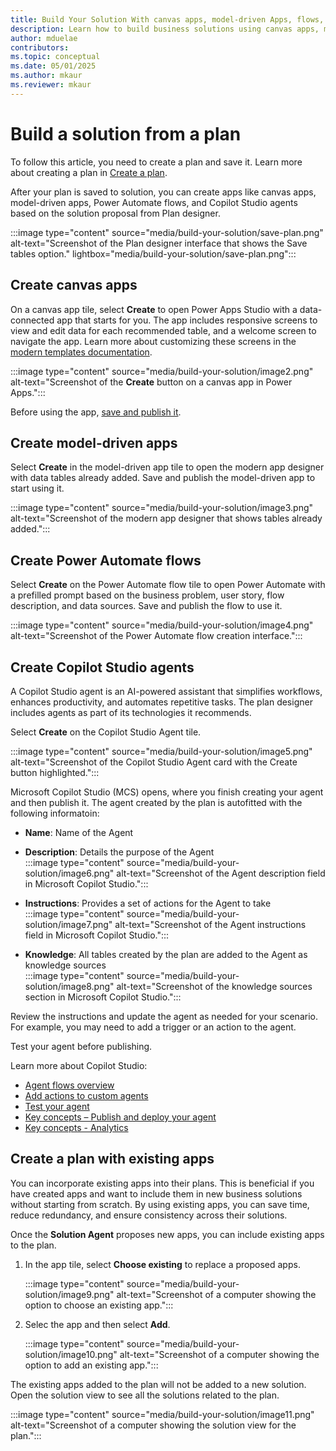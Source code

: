 ```yaml
---  
title: Build Your Solution With canvas apps, model-driven Apps, flows, and agents  
description: Learn how to build business solutions using canvas apps, model-driven apps, Power Automate flows, and Copilot Studio agents. Incorporate existing apps into your plans for efficiency and consistency.  
author: mduelae  
contributors:  
ms.topic: conceptual  
ms.date: 05/01/2025  
ms.author: mkaur  
ms.reviewer: mkaur  
---  
```


# Build a solution from a plan

To follow this article, you need to create a plan and save it. Learn more about creating a plan in [Create a plan](create-plan.md).

After your plan is saved to solution, you can create apps like canvas apps, model-driven apps, Power Automate flows, and Copilot Studio agents based on the solution proposal from Plan designer.

:::image type="content" source="media/build-your-solution/save-plan.png" alt-text="Screenshot of the Plan designer interface that shows the Save tables option." lightbox="media/build-your-solution/save-plan.png":::

## Create canvas apps

On a canvas app tile, select **Create** to open Power Apps Studio with a data-connected app that starts for you. The app includes responsive screens to view and edit data for each recommended table, and a welcome screen to navigate the app. Learn more about customizing these screens in the [modern templates documentation](/power-apps/maker/canvas-apps/add-screen-context-variables#welcome-screen).


:::image type="content" source="media/build-your-solution/image2.png" alt-text="Screenshot of the **Create** button on a canvas app in Power Apps.":::


Before using the app, [save and publish it](../canvas-apps/save-publish-app.md).

## Create model-driven apps

Select **Create** in the model-driven app tile to open the modern app designer with data tables already added. Save and publish the model-driven app to start using it.

:::image type="content" source="media/build-your-solution/image3.png" alt-text="Screenshot of the modern app designer that shows tables already added.":::

## Create Power Automate flows

Select **Create** on the Power Automate flow tile to open Power Automate with a prefilled prompt based on the business problem, user story, flow description, and data sources. Save and publish the flow to use it.

:::image type="content" source="media/build-your-solution/image4.png" alt-text="Screenshot of the Power Automate flow creation interface.":::

## Create Copilot Studio agents

A Copilot Studio agent is an AI-powered assistant that simplifies workflows, enhances productivity, and automates repetitive tasks. The plan designer includes agents as part of its technologies it recommends.

Select **Create** on the Copilot Studio Agent tile.

:::image type="content" source="media/build-your-solution/image5.png" alt-text="Screenshot of the Copilot Studio Agent card with the Create button highlighted.":::

Microsoft Copilot Studio (MCS) opens, where you finish creating your agent and then publish it. The agent created by the plan is autofitted with the following informatoin:

- **Name**: Name of the Agent  

- **Description**: Details the purpose of the Agent  
   :::image type="content" source="media/build-your-solution/image6.png" alt-text="Screenshot of the Agent description field in Microsoft Copilot Studio.":::

- **Instructions**: Provides a set of actions for the Agent to take  
   :::image type="content" source="media/build-your-solution/image7.png" alt-text="Screenshot of the Agent instructions field in Microsoft Copilot Studio.":::

- **Knowledge**: All tables created by the plan are added to the Agent as knowledge sources  
   :::image type="content" source="media/build-your-solution/image8.png" alt-text="Screenshot of the knowledge sources section in Microsoft Copilot Studio.":::

Review the instructions and update the agent as needed for your scenario. For example, you may need to add a trigger or an action to the agent.

Test your agent before publishing. 

Learn more about Copilot Studio:

- [Agent flows overview](/microsoft-copilot-studio/flows-overview)  
- [Add actions to custom agents](/microsoft-copilot-studio/advanced-plugin-actions)  
- [Test your agent](/microsoft-copilot-studio/authoring-test-bot?tabs=webApp)  
- [Key concepts – Publish and deploy your agent](/microsoft-copilot-studio/publication-fundamentals-publish-channels)  
- [Key concepts - Analytics](/microsoft-copilot-studio/analytics-overview)  

## Create a plan with existing apps

You can incorporate existing apps into their plans. This is beneficial if you have  created apps and want to include them in new business solutions without starting from scratch. By using existing apps, you can save time, reduce redundancy, and ensure consistency across their solutions.

Once the **Solution Agent** proposes new apps, you can include existing apps to the plan.

1. In the app tile, select **Choose existing** to replace a proposed apps.

   :::image type="content" source="media/build-your-solution/image9.png" alt-text="Screenshot of a computer showing the option to choose an existing app.":::

2. Selec the app and then select **Add**.

   :::image type="content" source="media/build-your-solution/image10.png" alt-text="Screenshot of a computer showing the option to add an existing app.":::

The existing apps added to the plan will not be added to a new solution. Open the solution view to see all the solutions related to the plan.

:::image type="content" source="media/build-your-solution/image11.png" alt-text="Screenshot of a computer showing the solution view for the plan.":::